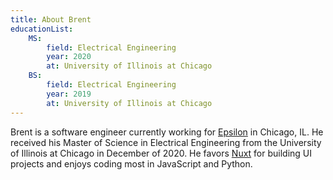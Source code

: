 ```yaml
---
title: About Brent
educationList:
    MS:
        field: Electrical Engineering
        year: 2020
        at: University of Illinois at Chicago
    BS:
        field: Electrical Engineering
        year: 2019
        at: University of Illinois at Chicago
---
```


Brent is a software engineer currently working for [Epsilon](https://www.epsilon.com/us) in Chicago, IL. He received his Master of Science in Electrical Engineering from the University of Illinois at Chicago in December of 2020. He favors [Nuxt](https://nuxtjs.org/) for building UI projects and enjoys coding most in JavaScript and Python.